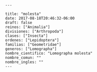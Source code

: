 
      ---

      title: "molesta"
      date: 2017-08-18T20:46:32-06:00
      draft: false
      reinos: ["Animalia"]
      divisiones: ["Arthropoda"]
      clases: ["Insecta"]
      ordenes: ["Lepidoptera"]
      familias: ["Geometridae"]
      generos: ["Lomographa"]
      nombre_cientifico: "Lomographa molesta"
      nombre_comun: ""
      nombre_ingles: ""
      ---

      